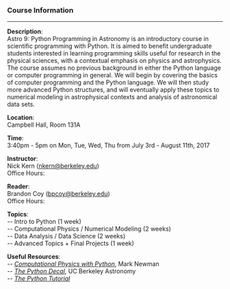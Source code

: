 ### Course Information
----
**Description**:
<br>
Astro 9: Python Programming in Astronomy is an introductory course in scientific programming with Python. It is aimed to benefit undergraduate students interested in learning programming skills useful for research in the physical sciences, with a contextual emphasis on physics and astrophysics. The course assumes no previous background in either the Python language or computer programming in general. We will begin by covering the basics of computer programming and the Python language. We will then study more advanced Python structures, and will eventually apply these topics to numerical modeling in astrophysical contexts and analysis of astronomical data sets. 

**Location**:
<br>
Campbell Hall, Room 131A

**Time**:
<br>
3:40pm - 5pm on Mon, Tue, Wed, Thu from July 3rd - August 11th, 2017

**Instructor**:
<br>
Nick Kern (nkern@berkeley.edu)
<br>
Office Hours: 
<br>


**Reader**:
<br>
Brandon Coy (bpcoy@berkeley.edu)
<br>
Office Hours:
<br>


**Topics**:
<br>
-- Intro to Python (1 week)
<br>
-- Computational Physics / Numerical Modeling (2 weeks)
<br>
-- Data Analysis / Data Science (2 weeks)
<br>
-- Advanced Topics + Final Projects (1 week)

**Useful Resources**:
<br>
-- [*Computational Physics with Python*](http://www-personal.umich.edu/~mejn/computational-physics), Mark Newman 
<br>
-- [*The Python Decal*](http://ugastro.berkeley.edu/pydecal/index.html), UC Berkeley Astronomy
<br>
-- [*The Python Tutorial*](https://docs.python.org/3/tutorial/)




